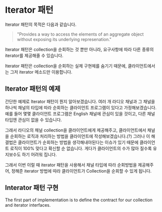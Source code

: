 # Iterator 패턴

Iterator 패턴의 목적은 다음과 같습니다. 

> "Provides a way to access the elements of an aggregate object without exposing its underlying represenation."

Iterator 패턴은 collection을 순회하는 것 뿐만 아니라, 요구사항에 따라 다른 종류의 iterator를 제공해줄 수 있습니다. 

Iterator 패턴은 collection을 순회하는 실제 구현체를 숨기기 때문에, 클라이언트에서는 그저 iterator 메소드만 이용합니다.

## Iterator 패턴의 예제

간단한 예제로 Iterator 패턴이 뭔지 알아보겠습니다. 여러 개 라디오 채널과 그 채널을 하나씩 채널의 타입에 따라 순회하는 클라이언트 프로그램이 있다고 가정해보겠습니다. 예를 들어 몇몇 클라이언트 프로그램은 English 채널에 관심이 있을 것이고, 다른 채널 타입엔 관심이 없을 수 있습니다.

그래서 라디오의 채널 collection을 클라이언트에게 제공해주고, 클라이언트에서 채널을 순회하는 로직과 처리하는 방법을 클라이언트에 작성해보겠습니다.(?) 그러나 이 해결법은 클라이언트가 순회하는 방법을 생각해내야된다는 이슈가 있기 때문에 클라이언트 로직이 100% 맞다고 확신할 순 없습니다. 게다가 클라이언트의 수가 많아 질수록 유지보수도 하기 어려워 집니다. 

그래서 이번 이럴 때 iterator 패턴을 사용해서 채널 타입에 따라 순회방법을 제공해주어, 정해준 iterator 방법에 따라 클라이언트가 Collection을 순회할 수 있게 됩니다.

## Interator 패턴 구현

The first part of implementation is to define the contract for our collection and iterator interfaces.